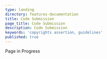 ```yaml
---
type: landing
directory: features-documentation
title: Code Submission
page_title: Code Submission
description: Code Submission
keywords: 'copyrights assertion, guidelines'
published: true
---
```


Page in Progress
